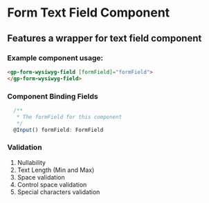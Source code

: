 # Form Text Field Component

## Features a wrapper for text field component

### Example component usage:

```html
<gp-form-wysiwyg-field [formField]="formField">
</gp-form-wysiwyg-field>
```

### Component Binding Fields

```typescript
  /**
   * The formField for this component
   */
  @Input() formField: FormField
```
### Validation

1. Nullability
2. Text Length (Min and Max)
3. Space validation
4. Control space validation
5. Special characters validation